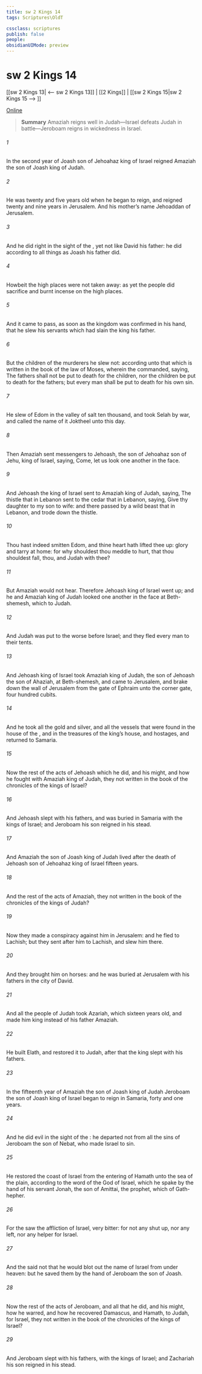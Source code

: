 ```yaml
---
title: sw 2 Kings 14
tags: Scriptures\OldT

cssclass: scriptures
publish: false
people:
obsidianUIMode: preview
---
```


# sw 2 Kings 14
[[sw 2 Kings 13| <-- sw 2 Kings 13]] | [[2 Kings]] | [[sw 2 Kings 15|sw 2 Kings 15 --> ]]

[Online](https://churchofjesuschrist.org/study/scriptures/ot/2-kgs/14?lang=eng)

> __Summary__
Amaziah reigns well in Judah—Israel defeats Judah in battle—Jeroboam reigns in wickedness in Israel.

###### 1 
In the second year of Joash son of Jehoahaz king of Israel reigned Amaziah the son of Joash king of Judah.

###### 2 
He was twenty and five years old when he began to reign, and reigned twenty and nine years in Jerusalem. And his mother’s name  Jehoaddan of Jerusalem.

###### 3 
And he did  right in the sight of the , yet not like David his father: he did according to all things as Joash his father did.

###### 4 
Howbeit the high places were not taken away: as yet the people did sacrifice and burnt incense on the high places.

###### 5 
And it came to pass, as soon as the kingdom was confirmed in his hand, that he slew his servants which had slain the king his father.

###### 6 
But the children of the murderers he slew not: according unto that which is written in the book of the law of Moses, wherein the  commanded, saying, The fathers shall not be put to death for the children, nor the children be put to death for the fathers; but every man shall be put to death for his own sin.

###### 7 
He slew of Edom in the valley of salt ten thousand, and took Selah by war, and called the name of it Joktheel unto this day.

###### 8 
Then Amaziah sent messengers to Jehoash, the son of Jehoahaz son of Jehu, king of Israel, saying, Come, let us look one another in the face.

###### 9 
And Jehoash the king of Israel sent to Amaziah king of Judah, saying, The thistle that  in Lebanon sent to the cedar that  in Lebanon, saying, Give thy daughter to my son to wife: and there passed by a wild beast that  in Lebanon, and trode down the thistle.

###### 10 
Thou hast indeed smitten Edom, and thine heart hath lifted thee up: glory  and tarry at home: for why shouldest thou meddle to  hurt, that thou shouldest fall,  thou, and Judah with thee?

###### 11 
But Amaziah would not hear. Therefore Jehoash king of Israel went up; and he and Amaziah king of Judah looked one another in the face at Beth-shemesh, which  to Judah.

###### 12 
And Judah was put to the worse before Israel; and they fled every man to their tents.

###### 13 
And Jehoash king of Israel took Amaziah king of Judah, the son of Jehoash the son of Ahaziah, at Beth-shemesh, and came to Jerusalem, and brake down the wall of Jerusalem from the gate of Ephraim unto the corner gate, four hundred cubits.

###### 14 
And he took all the gold and silver, and all the vessels that were found in the house of the , and in the treasures of the king’s house, and hostages, and returned to Samaria.

###### 15 
Now the rest of the acts of Jehoash which he did, and his might, and how he fought with Amaziah king of Judah,  they not written in the book of the chronicles of the kings of Israel?

###### 16 
And Jehoash slept with his fathers, and was buried in Samaria with the kings of Israel; and Jeroboam his son reigned in his stead.

###### 17 
And Amaziah the son of Joash king of Judah lived after the death of Jehoash son of Jehoahaz king of Israel fifteen years.

###### 18 
And the rest of the acts of Amaziah,  they not written in the book of the chronicles of the kings of Judah?

###### 19 
Now they made a conspiracy against him in Jerusalem: and he fled to Lachish; but they sent after him to Lachish, and slew him there.

###### 20 
And they brought him on horses: and he was buried at Jerusalem with his fathers in the city of David.

###### 21 
And all the people of Judah took Azariah, which  sixteen years old, and made him king instead of his father Amaziah.

###### 22 
He built Elath, and restored it to Judah, after that the king slept with his fathers.

###### 23 
In the fifteenth year of Amaziah the son of Joash king of Judah Jeroboam the son of Joash king of Israel began to reign in Samaria,  forty and one years.

###### 24 
And he did  evil in the sight of the : he departed not from all the sins of Jeroboam the son of Nebat, who made Israel to sin.

###### 25 
He restored the coast of Israel from the entering of Hamath unto the sea of the plain, according to the word of the  God of Israel, which he spake by the hand of his servant Jonah, the son of Amittai, the prophet, which  of Gath-hepher.

###### 26 
For the  saw the affliction of Israel,  very bitter: for  not any shut up, nor any left, nor any helper for Israel.

###### 27 
And the  said not that he would blot out the name of Israel from under heaven: but he saved them by the hand of Jeroboam the son of Joash.

###### 28 
Now the rest of the acts of Jeroboam, and all that he did, and his might, how he warred, and how he recovered Damascus, and Hamath,  to Judah, for Israel,  they not written in the book of the chronicles of the kings of Israel?

###### 29 
And Jeroboam slept with his fathers,  with the kings of Israel; and Zachariah his son reigned in his stead.

